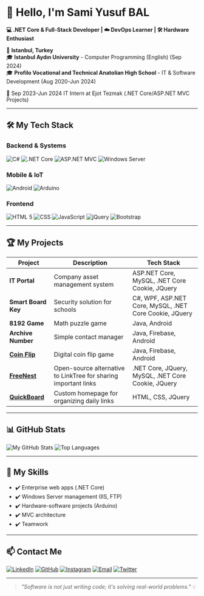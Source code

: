 # 🚀 Hello, I'm Sami Yusuf BAL
**💻 .NET Core & Full-Stack Developer | ☁️ DevOps Learner | 🛠️ Hardware Enthusiast**

📍 **Istanbul, Turkey**  
🎓 **Istanbul Aydın University** - Computer Programming (English) (Sep 2024)  
🎓 **Profilo Vocational and Technical Anatolian High School** - IT & Software Development (Aug 2020-Jun 2024)  

🔧 Sep 2023-Jun 2024 IT Intern at Ejot Tezmak (.NET Core/ASP.NET MVC Projects)  

---

## 🛠️ My Tech Stack

### Backend & Systems
![C#](https://img.shields.io/badge/C%23-239120?logo=c-sharp&logoColor=white)
![.NET Core](https://img.shields.io/badge/.NET%20Core-512BD4?logo=.net&logoColor=white)
![ASP.NET MVC](https://img.shields.io/badge/ASP.NET%20MVC-5C2D91?logo=asp.net&logoColor=white)
![Windows Server](https://img.shields.io/badge/Windows_Server-0078D6?logo=windows&logoColor=white)

### Mobile & IoT
![Android](https://img.shields.io/badge/Android-3DDC84?logo=android&logoColor=white)
![Arduino](https://img.shields.io/badge/Arduino-00979D?logo=arduino&logoColor=white)

### Frontend
![HTML 5](https://img.shields.io/badge/HTML5-FFF?logo=html5) ![CSS](https://img.shields.io/badge/CSS-333?logo=css)
![JavaScript](https://img.shields.io/badge/JavaScript-F7DF1E?logo=javascript&logoColor=black)
![jQuery](https://img.shields.io/badge/jQuery-0769AD?logo=jquery&logoColor=white)
![Bootstrap](https://img.shields.io/badge/Bootstrap-7952B3?logo=bootstrap&logoColor=white)

---

## 🏆 My Projects

| Project | Description | Tech Stack | 
|---------|-------------|------------|
| **IT Portal** | Company asset management system | ASP.NET Core, MySQL, .NET Core Cookie, JQuery | 
| **Smart Board Key** | Security solution for schools | C#, WPF, ASP.NET Core, MySQL, .NET Core Cookie, JQuery  |
| **8192 Game** | Math puzzle game | Java, Android |
| **Archive Number** | Simple contact manager | Java, Firebase, Android |
| **[Coin Flip](https://github.com/samiyusufbal/YaziTura)** | Digital coin flip game | Java, Firebase, Android |
| **[FreeNest](https://github.com/samiyusufbal/FreeNest)** | Open-source alternative to LinkTree for sharing important links | .NET Core, JQuery, MySQL, .NET Core Cookie, JQuery |
| **[QuickBoard](https://github.com/samiyusufbal/QuickBoard)** | Custom homepage for organizing daily links | HTML, CSS, JQuery |

---

## 📊 GitHub Stats
![My GitHub Stats](https://github-readme-stats.vercel.app/api?username=samiyusufbal&show_icons=true&theme=default&hide_border=true)
![Top Languages](https://github-readme-stats.vercel.app/api/top-langs/?username=samiyusufbal&layout=compact&theme=default&hide_border=true)

---

## 🌟 My Skills
- ✔️ Enterprise web apps (.NET Core)
- ✔️ Windows Server management (IIS, FTP)
- ✔️ Hardware-software projects (Arduino)
- ✔️ MVC architecture
- ✔️ Teamwork

---

## 📫 Contact Me
[![LinkedIn](https://img.shields.io/badge/LinkedIn-Connect-0A66C2?logo=linkedin)](https://linkedin.com/in/samiyusufbal)
[![GitHub](https://img.shields.io/badge/GitHub-Follow-181717?logo=github)](https://github.com/samiyusufbal)
[![Instagram](https://img.shields.io/badge/samiyusufbal-Follow-1DA1F2?logo=instagram)](https://instagram.com/samiyusufbal)
[![Email](https://img.shields.io/badge/Email-Contact-D14836?logo=gmail)](mailto:samiyusufbal@gmail.com)
[![Twitter](https://img.shields.io/badge/X-Follow-1DA1F2?logo=x)](https://x.com/samiyusufbal_)

---

> *"Software is not just writing code; it's solving real-world problems."* 💡
